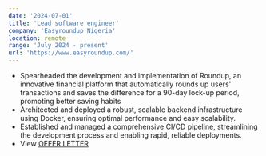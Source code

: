 ```yaml
---
date: '2024-07-01'
title: 'Lead software engineer'
company: 'Easyroundup Nigeria'
location: remote
range: 'July 2024 - present'
url: 'https://www.easyroundup.com/'
---
```


- Spearheaded the development and implementation of Roundup, an innovative financial platform that
  automatically rounds up users' transactions and saves the difference for a 90-day lock-up period,
  promoting better saving habits
- Architected and deployed a robust, scalable backend infrastructure using Docker,
  ensuring optimal performance and easy scalability.
- Established and managed a comprehensive CI/CD pipeline, streamlining the development process and
  enabling rapid, reliable deployments.
- View [OFFER LETTER](https://docs.google.com/document/d/1bA6-Wc9aAqUUr7D5adMTARzpd59Cut70/edit?usp=sharing&ouid=114724918139257879925&rtpof=true&sd=true)

